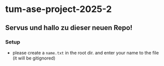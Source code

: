 # tum-ase-project-2025-2

## Servus und hallo zu dieser neuen Repo!

### Setup
- please create a `name.txt` in the root dir. and enter your name to the file (it will be gitignored)